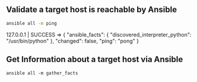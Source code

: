## Validate a target host is reachable by Ansible

```bash
ansible all -m ping
```
127.0.0.1 | SUCCESS => {
    "ansible_facts": {
        "discovered_interpreter_python": "/usr/bin/python"
    },
    "changed": false,
    "ping": "pong"
}

## Get Information about a target host via Ansible

```
ansible all -m gather_facts
```


